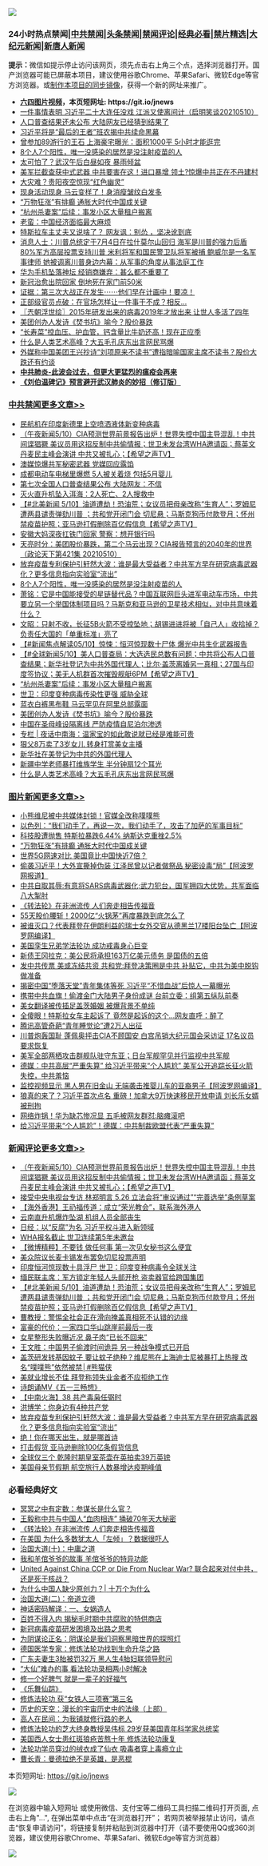 ![](https://raw.githubusercontent.com/fqnews/bnews/master/64photo/fqnews-qr.jpg)

<div id="tt">
<h3>24小时热点禁闻|<a href="#%E4%B8%AD%E5%85%B1%E7%A6%81%E9%97%BB%E6%9B%B4%E5%A4%9A%E6%96%87%E7%AB%A0">中共禁闻</a>|<a href="#%E5%9B%BE%E7%89%87%E6%96%B0%E9%97%BB%E6%9B%B4%E5%A4%9A%E6%96%87%E7%AB%A0">头条禁闻</a>|<a href="#%E6%96%B0%E9%97%BB%E8%AF%84%E8%AE%BA%E6%9B%B4%E5%A4%9A%E6%96%87%E7%AB%A0">禁闻评论|<a href="#%E5%BF%85%E7%9C%8B%E7%BB%8F%E5%85%B8%E5%A5%BD%E6%96%87">经典必看|<a href="/video.md#%E7%A6%81%E7%89%87%E7%B2%BE%E9%80%89">禁片精选</a>|<a href="https://github.com/fqnews/djy/blob/master/gb/nf1351518.md#1">大纪元新闻</a>|<a href="https://github.com/fqnews/ntdtv/blob/master/gb/prog204.md#1">新唐人新闻</a></h3>
<div><b>提示：</b>微信如提示停止访问该网页，须先点击右上角三个点，选择浏览器打开。国产浏览器可能已屏蔽本项目，建议使用谷歌Chrome、苹果Safari、微软Edge等官方浏览器。或<a href="https://github.com/fqnews/bnews/blob/master/%E5%88%B6%E4%BD%9Cgit%E7%A6%81%E9%97%BB%E9%95%9C%E5%83%8F.md">制作本项目的同步镜像</a>，获得一个新的网址来推广。</div>
<ul>
<li><b><a href="http://d1.bdrive.tk/64.mp4" target="_blank">六四图片视频</a>，本页短网址: https://git.io/jnews</b></li>
<li><a href="/bannedvideo/20210510/1543365.md">一件事情表明 习近平二十大连任没戏 江派又使离间计（启明笑谈20210510）</a></li>
<li><a href="/cnnews/20210510/1543482.md">人口普查结果还未公布 大陆网友已经猜到结果了</a></li>
<li><a href="/cbnews/20210510/1543376.md">习近平将是“最后的王者”班农揭中共续命黑幕</a></li>
<li><a href="/cnnews/20210510/1543604.md">曾参加89游行的王石 上海豪宅曝光：面积1000平 5小时才能逛完</a></li>
<li><a href="/cbnews/20210511/1543910.md">8个人7个阳性，唯一没感染的居然是没注射疫苗的人</a></li>
<li><a href="/cbnews/20210510/1543403.md">太可怕了？武汉午后白昼如夜 暴雨倾盆</a></li>
<li><a href="/cnnews/20210510/1543505.md">美军拦截查获中式武器 中共要害在这！进口暴增 领土?惊爆中共正在不丹建村</a></li>
<li><a href="/cnnews/20210511/1543774.md">大灾难？贵阳夜空惊现“红色幽灵”</a></li>
<li><a href="/comments/20210511/1543680.md">现身活动现身 马云变样了！身消瘦皱纹白发多</a></li>
<li><a href="/topimagenews/20210511/1543692.md">“万物狂涨”有排癫 通胀大时代中国成关键</a></li>
<li><a href="/cbnews/20210511/1543843.md">“杭州杀妻案”后续：事发小区大量租户搬离</a></li>
<li><a href="/comments/20210511/1543714.md">老蛮：中国经济面临最大麻烦</a></li>
<li><a href="/cnnews/20210510/1543383.md">特斯拉车主丈夫又说啥了？ 网友讽：别怂 ，坚决讹到底</a></li>
<li><a href="/bannedvideo/20210511/1543718.md">消息人士：川普总统定于7月4日在拉什莫尔山回归 海军是川普的强力后盾 80%军方高层投票支持川普 米利将军和国民警卫队将军被捕  鲍威尔是一名军事律师 她被调离川普身边内幕：从军事的角度从事法庭工作</a></li>
<li><a href="/finance/20210511/1543694.md">华为手机坠落神坛 经销商嫌弃：甚么都不重要了</a></li>
<li><a href="/cnnews/20210510/1543492.md">新冠治愈出院回家 倒地死在家门前50米</a></li>
<li><a href="/bannedvideo/20210510/1543532.md">证据：第三次大战正在发生⋯⋯他们早在计画中！要凉！</a></li>
<li><a href="/cnnews/20210510/1543623.md">正部级官员点破：在官场怎样让一件事干不成？相反…</a></li>
<li><a href="/ssgc/20210511/1543780.md">〖兲朝浮世绘〗2015年研发出来的病毒2019年才放出来 让世人多活了四年</a></li>
<li><a href="/cbnews/20210511/1543829.md">美团创办人发诗《焚书坑》喻今？股价暴跌</a></li>
<li><a href="/health/20210510/1543377.md">“长寿菜”控血压、护血管，钙含量比牛奶还高！现在正应季</a></li>
<li><a href="/cbnews/20210511/1543770.md">什么是人类艺术高峰？大五毛孔庆东出言网民骂爆</a></li>
<li><a href="/headline/20210511/1543690.md">外媒称中国美团王兴抄诗“刘项原来不读书”遭指暗喻国家主席不读书？股价大跌还有约谈</a></li>
<li><b><a href="/comments/20200211/1275071.md" target="_blank">中共肺炎-此波会过去，但更大更猛烈的瘟疫会再来</a></b></li>
<li><b><a href="/comments/20200207/1272816.md" target="_blank">《刘伯温碑记》预言避开武汉肺炎的妙招（修订版）</a></b></li>
</ul>
</div>

<div class="catlist">
<h3><a href="/cbnews/" target="_blank">中共禁闻</a><span><a href="/cbnews/" target="_blank" rel="nofollow">更多文章>></a></span></h3>
<ul>
<li><a href="/cbnews/20210511/1544061.md" target="_blank">民航机在印度新德里上空喷洒液体新变种病毒</a></li>
<li><a href="/comments/20210511/1544058.md" target="_blank">（午夜新闻5/10）CIA预测世界前景报告出炉！世界失控中国主导混乱！中共间谍猖獗 美议员用这招反制中共偷情报；世卫未发台湾WHA邀请函；蔡英文丹麦民主峰会演讲 中共又被扎心；【希望之声TV】</a></li>
<li><a href="/cbnews/20210511/1544051.md" target="_blank">澳媒惊爆共军秘密武器 党媒回应露馅</a></li>
<li><a href="/cbnews/20210511/1544040.md" target="_blank">成都电动车电梯里爆燃 5人被关着烧 包括5月婴儿</a></li>
<li><a href="/cbnews/20210511/1544039.md" target="_blank">第七次全国人口普查结果公布 大陆网友：不信</a></li>
<li><a href="/cbnews/20210511/1544022.md" target="_blank">灭火直升机坠入洱海：2人死亡、2人搜救中</a></li>
<li><a href="/comments/20210511/1543994.md" target="_blank">【#北美新闻 5/10】油道遭劫！恐油荒；女议员把母亲改称“生育人”；罗姆尼遭两县谴责弹劾川普  ；共和党开闭门会 切尼悬；马斯克狗币付款登月；怀州禁疫苗护照；亚马逊打假删除百亿假信息【希望之声TV】</a></li>
<li><a href="/cbnews/20210511/1543979.md" target="_blank">安徽大妈深夜扛铁门回家 警察：想开银行吗</a></li>
<li><a href="/cbnews/20210511/1543947.md" target="_blank">天亮时分：美团股价暴跌，第二个马云出现？CIA报告预言的2040年的世界（政论天下第421集 20210510）</a></li>
<li><a href="/comments/20210511/1543914.md" target="_blank">放弃疫苗专利保护引轩然大波：谁是最大受益者？中共军方早在研究病毒武器化？更多信息指向实验室“流出”</a></li>
<li><a href="/cbnews/20210511/1543910.md" target="_blank">8个人7个阳性，唯一没感染的居然是没注射疫苗的人</a></li>
<li><a href="/cbnews/20210511/1543889.md" target="_blank">萧铭：它是中国能接受的星链替代品？中国互联网巨头进军电动车市场，中共要立另一个举国体制项目吗？马斯克和亚马逊的卫星技术相似，对中共意味着什么？</a></li>
<li><a href="/cbnews/20210511/1543888.md" target="_blank">文昭：只射不收，长征5B火箭不受控坠地；胡锡进进将被「自己人」收拾掉？负责任大国的「单重标准」亮了</a></li>
<li><a href="/comments/20210511/1543864.md" target="_blank">【#新闻焦点解读05/10】惊悚：恒河惊现数十尸体  爆光中共生化武器报告</a></li>
<li><a href="/comments/20210511/1543845.md" target="_blank">【#全球新闻5/10】美人口普查局：大选选民总数有问题；中共将公布人口普查结果；新华社登记为中共外国代理人；比尔·盖茨离婚另一真相；27国与印度签协议；美无人机群首次摧毁舰艇6PM【希望之声TV】</a></li>
<li><a href="/cbnews/20210511/1543843.md" target="_blank">“杭州杀妻案”后续：事发小区大量租户搬离</a></li>
<li><a href="/cbnews/20210511/1543840.md" target="_blank">世卫：印度变种病毒传染性更强 威胁全球</a></li>
<li><a href="/cbnews/20210511/1543830.md" target="_blank">蓝衣白裤黑布鞋 马云罕见在阿里总部露面</a></li>
<li><a href="/cbnews/20210511/1543829.md" target="_blank">美团创办人发诗《焚书坑》喻今？股价暴跌</a></li>
<li><a href="/cbnews/20210511/1543815.md" target="_blank">中国在圣母峰设隔离线 严防疫情自尼泊尔渗透</a></li>
<li><a href="/cbnews/20210511/1543807.md" target="_blank">专栏 | 夜话中南海：温家宝的如此敢说就已经是难能可贵</a></li>
<li><a href="/cbnews/20210511/1543802.md" target="_blank">狠父8万卖了3岁女儿 转身打赏美女主播</a></li>
<li><a href="/cbnews/20210511/1543783.md" target="_blank">新华社在美登记为中共的外国代理人</a></li>
<li><a href="/cbnews/20210511/1543771.md" target="_blank">新疆中学老师暴打维族学生 半分钟扇12个耳光</a></li>
<li><a href="/cbnews/20210511/1543770.md" target="_blank">什么是人类艺术高峰？大五毛孔庆东出言网民骂爆</a></li>

</ul>
</div>
<div class="catlist">
<h3><a href="/topimagenews/" target="_blank">图片新闻</a><span><a href="/topimagenews/" target="_blank" rel="nofollow">更多文章>></a></span></h3>
<ul>
<li><a href="/topimagenews/20210511/1544059.md" target="_blank">小熊维尼被中共媒体封锁！官媒全改称噗噗熊</a></li>
<li><a href="/topimagenews/20210511/1543978.md" target="_blank">以色列：“我们动手了，再说一次，我们动手了，攻击了加萨的军事目标”</a></li>
<li><a href="/topimagenews/20210511/1543814.md" target="_blank">科技股遭抛售 特斯拉暴跌6.44% 纳斯达克重挫2.5%</a></li>
<li><a href="/topimagenews/20210511/1543692.md" target="_blank">“万物狂涨”有排癫 通胀大时代中国成关键</a></li>
<li><a href="/topimagenews/20210511/1543691.md" target="_blank">世界5G网速对比 美国竟比中国快近7倍？</a></li>
<li><a href="/topimagenews/20210509/1542876.md" target="_blank">偷袭习近平！大外宣撕掉伪装 江泽民曾以记者做祭品 秘密设毒“局”【阿波罗网报道】</a></li>
<li><a href="/topimagenews/20210509/1542826.md" target="_blank">中共自取其辱:有意将SARS病毒武器化;武力犯台，国军拥四大优势，共军面临八大掣肘</a></li>
<li><a href="/comments/20210509/1542786.md" target="_blank">《转法轮》在非洲流传 人们奔走相告传福音</a></li>
<li><a href="/topimagenews/20210509/1542725.md" target="_blank">55天股价腰斩！2000亿“火锅茅”再度暴跌到底怎么了</a></li>
<li><a href="/topimagenews/20210509/1542674.md" target="_blank">被谁灭口？代表拜登在伊朗利益的瑞士女外交官从德黑兰17楼阳台坠亡【阿波罗网编译】</a></li>
<li><a href="/comments/20210509/1542373.md" target="_blank">美国孪生兄弟学法轮功 成功戒毒身心巨变</a></li>
<li><a href="/topimagenews/20210509/1542534.md" target="_blank">新债王冈拉克：美公民将承担163万亿美元债务 是国债的五倍</a></li>
<li><a href="/topimagenews/20210508/1542346.md" target="_blank">发中共传票 美或冻结共资 共和党:拜登决策圈是中共 补贴它，中共为美中脱钩做准备</a></li>
<li><a href="/topimagenews/20210508/1542079.md" target="_blank">揭密中国“堕落天堂”青年集体等死 习近平“不惜血战”后惊人一幕曝光</a></li>
<li><a href="/topimagenews/20210507/1541572.md" target="_blank">携带中共血旗！偷渡金门大陆男子身份成谜 台前立委：组第五纵队前奏</a></li>
<li><a href="/topimagenews/20210507/1541541.md" target="_blank">美女翻译被传插足盖茨婚姻 被爆背景不单纯</a></li>
<li><a href="/topimagenews/20210507/1541452.md" target="_blank">全傻眼！特斯拉女车主起诉了 竟然是起诉的这个…网友直呼：醉了</a></li>
<li><a href="/topimagenews/20210507/1541400.md" target="_blank">腾讯高管奇葩“青年睡觉论”遭2万人出征</a></li>
<li><a href="/topimagenews/20210507/1541328.md" target="_blank">川普炮轰国耻 蓬佩奥抨击CIA不顾国安 白宫吊销大纪元国会采访证 17名议员要求恢复</a></li>
<li><a href="/topimagenews/20210507/1541311.md" target="_blank">美军全部两栖攻击群舰队驻守东亚；日台军舰罕见并行监视中共军舰</a></li>
<li><a href="/topimagenews/20210507/1541281.md" target="_blank">德媒：中共高层“严重失算” 给习近平带来“个人尴尬” 美军公开追踪长征火箭失控，中共羞恼</a></li>
<li><a href="/topimagenews/20210506/1540950.md" target="_blank">监控视频显示 黑人男在旧金山 无端袭击推婴儿车的亚裔男子【阿波罗网编译】</a></li>
<li><a href="/topimagenews/20210506/1540939.md" target="_blank">狼真的来了？习近平首次点名 重磅！加拿大9万快速移民开放申请 刘长乐女婿被刑拘</a></li>
<li><a href="/topimagenews/20210506/1540871.md" target="_blank">网络炸锅！华为缺芯惨况显 五毛被网友群怼:脑瘫滚吧</a></li>
<li><a href="/topimagenews/20210506/1540729.md" target="_blank">给习近平带来“个人尴尬”！德媒：中共制裁欧盟代表“严重失算”</a></li>

</ul>
</div>
<div class="catlist">
<h3><a href="/comments/" target="_blank">新闻评论</a><span><a href="/comments/" target="_blank" rel="nofollow">更多文章>></a></span></h3>
<ul>
<li><a href="/comments/20210511/1544058.md" target="_blank">（午夜新闻5/10）CIA预测世界前景报告出炉！世界失控中国主导混乱！中共间谍猖獗 美议员用这招反制中共偷情报；世卫未发台湾WHA邀请函；蔡英文丹麦民主峰会演讲 中共又被扎心；【希望之声TV】</a></li>
<li><a href="/comments/20210511/1544050.md" target="_blank">接受中央电视台专访 林郑明言 5.26 立法会将“审议通过”“完善选举”条例草案</a></li>
<li><a href="/comments/20210511/1544049.md" target="_blank">【海外香港】王礽福传道：成立“荣光教会”，联系海外港人</a></li>
<li><a href="/comments/20210511/1544048.md" target="_blank">云南直升机爆炸坠湖 机组人员全部丧生</a></li>
<li><a href="/comments/20210511/1544047.md" target="_blank">日经：以“反腐”为名 习近平权斗进入新领域</a></li>
<li><a href="/comments/20210511/1544046.md" target="_blank">WHA报名截止 世卫连续第5年未邀台</a></li>
<li><a href="/comments/20210511/1544028.md" target="_blank">【微博精粹】不要钱 做任何事 第一次见女秘书这么便宜</a></li>
<li><a href="/comments/20210511/1544001.md" target="_blank">美众院议长麦卡锡发布罢免切尼投票声明</a></li>
<li><a href="/comments/20210511/1544000.md" target="_blank">印度恒河惊现数十具浮尸 世卫：印度变种病毒令全球关注</a></li>
<li><a href="/comments/20210511/1543999.md" target="_blank">缅民联主席：军方锁定年轻人头部开枪 盗卖器官给跨国集团</a></li>
<li><a href="/comments/20210511/1543994.md" target="_blank">【#北美新闻 5/10】油道遭劫！恐油荒；女议员把母亲改称“生育人”；罗姆尼遭两县谴责弹劾川普  ；共和党开闭门会 切尼悬；马斯克狗币付款登月；怀州禁疫苗护照；亚马逊打假删除百亿假信息【希望之声TV】</a></li>
<li><a href="/comments/20210511/1543987.md" target="_blank">曹教授：警惕全社会正在滑向掩盖真相死不认错的边缘</a></li>
<li><a href="/comments/20210511/1543986.md" target="_blank">富豪的代价：一家四口华山跳崖前最后一夜</a></li>
<li><a href="/comments/20210511/1543973.md" target="_blank">女星整形失败曝近况 鼻子肉“已长不回来”</a></li>
<li><a href="/comments/20210511/1543960.md" target="_blank">王文胜：中国男子偷渡时间诡异 另一种战争模式已开启</a></li>
<li><a href="/comments/20210511/1543955.md" target="_blank">盖茨研发转基因蚊子 要让蚊子绝种？维尼熊在上海迪士尼被暴打上热搜 改名“噗噗熊”依然被禁│#熊猫侠</a></li>
<li><a href="/comments/20210511/1543940.md" target="_blank">美就业增长不佳 拜登称领失业金者不应拒绝工作</a></li>
<li><a href="/comments/20210511/1543933.md" target="_blank">诗朗诵MV《五一三畅想》</a></li>
<li><a href="/comments/20210511/1543929.md" target="_blank">【中南火海】38 共产毒枭任弼时</a></li>
<li><a href="/comments/20210511/1543928.md" target="_blank">洪博学：你身边有4种共产党</a></li>
<li><a href="/comments/20210511/1543914.md" target="_blank">放弃疫苗专利保护引轩然大波：谁是最大受益者？中共军方早在研究病毒武器化？更多信息指向实验室“流出”</a></li>
<li><a href="/comments/20210511/1543891.md" target="_blank">绝！你在哪天出生，就是哪首诗</a></li>
<li><a href="/comments/20210511/1543879.md" target="_blank">打击假货 亚马逊删除100亿条假货信息</a></li>
<li><a href="/comments/20210511/1543878.md" target="_blank">全球仅三个 乾隆时期皇室茶壶在英拍卖39万英镑</a></li>
<li><a href="/comments/20210511/1543877.md" target="_blank">美国母亲节假期 航空旅行人数暴增达疫期峰值</a></li>

</ul>
</div>

<div class="catlist">
<h3>必看经典好文</h3>
<ul>
<li><a href="/tculture/20200812/1378929.md" target="_blank">冥冥之中有定数：参谋长是什么官？</a></li>
<li><a href="/cbnews/20200730/1371580.md" target="_blank">王毅称中共与中国人“血肉相连” 捅破70年天大秘密</a></li>
<li><a href="/comments/20210509/1542786.md" target="_blank">《转法轮》在非洲流传 人们奔走相告传福音</a></li>
<li><a href="/comments/20200427/1319933.md" target="_blank">在美国 为什么多数犹太人「左倾」？数据很吓人</a></li>
<li><a href="/cbnews/20180316/915423.md" target="_blank">治国大道(十)：中庸之道</a></li>
<li><a href="/tculture/20200917/1398046.md" target="_blank">我和羊倌爷爷的故事 羊倌爷爷的特异功能</a></li>
<li><a href="/comments/20200820/1451960.md" target="_blank">United Against China CCP or Die From Nuclear War? 联合起来对付中共，还是死于核战？</a></li>
<li><a href="/ssgc/20200715/1360940.md" target="_blank">为什么中国人缺少原创力？| 十万个为什么</a></li>
<li><a href="/cbnews/20180308/911611.md" target="_blank">治国大道(二)：帝道立德</a></li>
<li><a href="/comments/20200609/1342224.md" target="_blank">神话密码解译：一、女娲造人</a></li>
<li><a href="/lifebaike/20200711/1358994.md" target="_blank">百姓不得入内 揭秘毛时期中共腐败的特供商店</a></li>
<li><a href="/comments/20200917/1029129.md" target="_blank">新冠病毒疫苗研发困境及出路之思考</a></li>
<li><a href="/comments/20201031/1423298.md" target="_blank">为阴谋论正名：阴谋论是我们洞察黑暗世界的探照灯</a></li>
<li><a href="/comments/20200607/783186.md" target="_blank">德国医学专家：修炼法轮功找到生命升华之路</a></li>
<li><a href="/cbnews/20200611/1343037.md" target="_blank">广东夫妻生3胎被罚32万 黑人生4胎妇联领导慰问</a></li>
<li><a href="/cbnews/20210428/1535533.md" target="_blank">“大仙”难办的事  看法轮功录相两小时解决</a></li>
<li><a href="/funmedia/20200713/1359909.md" target="_blank">修一个好脾气 就是一辈子的好福气</a></li>
<li><a href="/comments/20200527/783191.md" target="_blank">《乐舞仙踪》</a></li>
<li><a href="/comments/20210328/1514058.md" target="_blank">修炼法轮功 获“女铁人三项赛”第三名</a></li>
<li><a href="/tculture/20121025/73065.md" target="_blank">历史的天空：漫长的宇宙历史中的法缘（上部）</a></li>
<li><a href="/tculture/20121023/72121.md" target="_blank">高人在民间：为我铺就修行路的老人</a></li>
<li><a href="/comments/20190517/1129285.md" target="_blank">修炼法轮功的芝大终身教授吴伟标 29岁获美国青年科学家总统奖</a></li>
<li><a href="/comments/20190126/1070164.md" target="_blank">美国西人女士患红斑狼疮苦熬十年 修炼法轮功康复</a></li>
<li><a href="/comments/20210317/1506773.md" target="_blank">法轮功学员穿过的绒衣成了仙衣 吸毒者穿上毒瘾立止</a></li>
<li><a href="/comments/20180726/727420.md" target="_blank">曹长青：曼德拉绝不是英雄，是恶棍</a></li>

</ul>
</div>

本页短网址: https://git.io/jnews

![](https://raw.githubusercontent.com/fqnews/bnews/master/64photo/fqnews-qr.jpg)

在浏览器中输入短网址 或使用微信、支付宝等二维码工具扫描二维码打开页面, 点击右上角"...", 在弹出菜单中点击“在浏览器打开”； 若网页被举报禁止访问，请点击“恢复申请访问”，将链接复制并粘贴到浏览器中打开（请不要使用QQ或360浏览器，建议使用谷歌Chrome、苹果Safari、微软Edge等官方浏览器）

![](https://raw.githubusercontent.com/fqnews/bnews/master/64photo/wx.jpg)